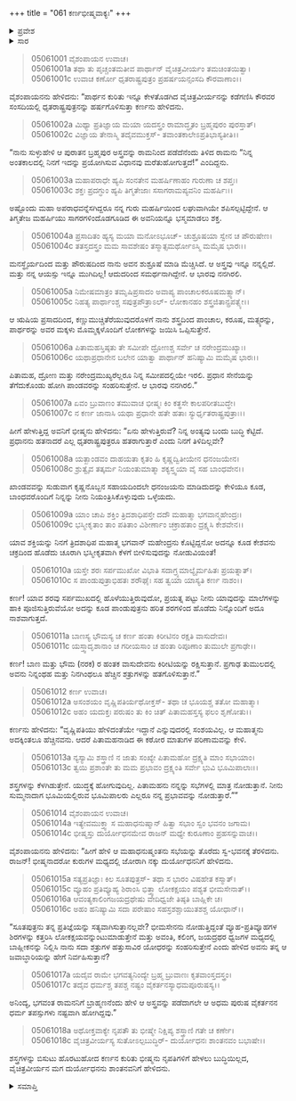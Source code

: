 +++
title = "061 ಕರ್ಣಭೀಷ್ಮವಾಕ್ಯಃ"
+++

<details><summary>ಪ್ರವೇಶ</summary>


।।   ಓಂ ಓಂ ನಮೋ ನಾರಾಯಣಾಯ।।   ಶ್ರೀ ವೇದವ್ಯಾಸಾಯ ನಮಃ ।।

ಶ್ರೀ ಕೃಷ್ಣದ್ವೈಪಾಯನ ವೇದವ್ಯಾಸ ವಿರಚಿತ  

**ಶ್ರೀ ಮಹಾಭಾರತ**

**ಉದ್ಯೋಗ ಪರ್ವ**

**ಯಾನಸಂಧಿ ಪರ್ವ**

**ಅಧ್ಯಾಯ 61**

</details>


<details><summary>ಸಾರ</summary>

ಪಾರ್ಥನ ಕುರಿತು ಇನ್ನೂ ಕೇಳತೊಡಗಿರುವ ಧೃತರಾಷ್ಟ್ರನನ್ನು ಕಡೆಗಣಿಸಿ ಕೌರವರ ಸಂಸದಿಯಲ್ಲಿ ದುರ್ಯೋಧನನನ್ನು ಹರ್ಷಗೊಳಿಸುತ್ತಾ ಕರ್ಣನು ತನ್ನ ಪರಾಕ್ರಮವನ್ನು ಕೊಚ್ಚಿಕೊಳ್ಳಲು (1-6), ಭೀಷ್ಮನು ಅವನನ್ನು ಹೀಯಾಳಿಸಿದುದು (7-11). ಅದಕ್ಕೆ ನೊಂದು ಕರ್ಣನು “ಶಸ್ತ್ರಗಳನ್ನು ಕೆಳಗಿಡುತ್ತೇನೆ. ಯುದ್ಧಕ್ಕೆ ಹೋಗುವುದಿಲ್ಲ. ಪಿತಾಮಹನು ನನ್ನನ್ನು ಸಭೆಗಳಲ್ಲಿ ಮಾತ್ರ ನೋಡುತ್ತಾನೆ. ನೀನು ಸುಮ್ಮನಾದಾಗ ಭೂಮಿಯಲ್ಲಿರುವ ಭೂಮಿಪಾಲರು ಎಲ್ಲರೂ ನನ್ನ ಪ್ರಭಾವವನ್ನು ನೋಡುತ್ತಾರೆ” ಎಂದು ಹೇಳಿ ಸಭಾತ್ಯಾಗ ಮಾಡಿದುದು (12-18).

</details>


> 05061001 ವೈಶಂಪಾಯನ ಉವಾಚ।  
05061001a ತಥಾ ತು ಪೃಚ್ಚಂತಮತೀವ ಪಾರ್ಥಾನ್
	ವೈಚಿತ್ರವೀರ್ಯಂ ತಮಚಿಂತಯಿತ್ವಾ।  
> 05061001c ಉವಾಚ ಕರ್ಣೋ ಧೃತರಾಷ್ಟ್ರಪುತ್ರಂ
	ಪ್ರಹರ್ಷಯನ್ಸಂಸದಿ ಕೌರವಾಣಾಂ।।  

ವೈಶಂಪಾಯನನು ಹೇಳಿದನು: “ಪಾರ್ಥನ ಕುರಿತು ಇನ್ನೂ ಕೇಳತೊಡಗಿದ ವೈಚಿತ್ರವೀರ್ಯನನ್ನು ಕಡೆಗಣಿಸಿ ಕೌರವರ ಸಂಸದಿಯಲ್ಲಿ ಧೃತರಾಷ್ಟ್ರಪುತ್ರನನ್ನು ಹರ್ಷಗೊಳಿಸುತ್ತಾ ಕರ್ಣನು ಹೇಳಿದನು.

> 05061002a ಮಿಥ್ಯಾ ಪ್ರತಿಜ್ಞಾಯ ಮಯಾ ಯದಸ್ತ್ರಂ
	ರಾಮಾದ್ಧೃತಂ ಬ್ರಹ್ಮಪುರಂ ಪುರಸ್ತಾತ್।  
> 05061002c ವಿಜ್ಞಾಯ ತೇನಾಸ್ಮಿ ತದೈವಮುಕ್ತಸ್-
	ತವಾಂತಕಾಲೇಽಪ್ರತಿಭಾಸ್ಯತೀತಿ।।   

“ನಾನು ಸುಳ್ಳುಹೇಳಿ ಆ ಪುರಾತನ ಬ್ರಹ್ಮಪುರ ಅಸ್ತ್ರವನ್ನು ರಾಮನಿಂದ ಪಡೆದೆನೆಂದು ತಿಳಿದ ರಾಮನು “ನಿನ್ನ ಅಂತಕಾಲದಲ್ಲಿ ನಿನಗೆ ಇದನ್ನು ಪ್ರಯೋಗಿಸುವ ವಿಧಾನವು ಮರೆತುಹೋಗುತ್ತದೆ!” ಎಂದಿದ್ದನು.

> 05061003a ಮಹಾಪರಾಧೇ ಹ್ಯಪಿ ಸಂನತೇನ
	ಮಹರ್ಷಿಣಾಹಂ ಗುರುಣಾ ಚ ಶಪ್ತಃ।  
> 05061003c ಶಕ್ತಃ ಪ್ರದಗ್ಧುಂ ಹ್ಯಪಿ ತಿಗ್ಮತೇಜಾಃ
	ಸಸಾಗರಾಮಪ್ಯವನಿಂ ಮಹರ್ಷಿಃ।।  

ಅಷ್ಟೊಂದು ಮಹಾ ಅಪರಾಧವನ್ನೆಸಗಿದ್ದರೂ ನನ್ನ ಗುರು ಮಹರ್ಷಿಯಿಂದ ಲಘುವಾಗಿಯೇ ಶಪಿಸಲ್ಪಟ್ಟಿದ್ದೇನೆ. ಆ ತಿಗ್ಮತೇಜ ಮಹರ್ಷಿಯು ಸಾಗರಗಳಿಂದೊಡಗೂಡಿದ ಈ ಅವನಿಯನ್ನೂ ಭಸ್ಮಮಾಡಲು ಶಕ್ತ.

> 05061004a ಪ್ರಸಾದಿತಂ ಹ್ಯಸ್ಯ ಮಯಾ ಮನೋಽಭೂಚ್-
	ಚುಶ್ರೂಷಯಾ ಸ್ವೇನ ಚ ಪೌರುಷೇಣ।  
> 05061004c ತತಸ್ತದಸ್ತ್ರಂ ಮಮ ಸಾವಶೇಷಂ
	ತಸ್ಮಾತ್ಸಮರ್ಥೋಽಸ್ಮಿ ಮಮೈಷ ಭಾರಃ।।  

ಮನಸ್ಥೈರ್ಯದಿಂದ ಮತ್ತು ಪೌರುಷದಿಂದ ನಾನು ಅವನ ಶುಶ್ರೂಷೆ ಮಾಡಿ ಮೆಚ್ಚಿಸಿದೆ. ಆ ಅಸ್ತ್ರವು ಇನ್ನೂ ನನ್ನಲ್ಲಿದೆ. ಮತ್ತು ನನ್ನ ಆಯಸ್ಸು ಇನ್ನೂ ಮುಗಿದಿಲ್ಲ! ಆದುದರಿಂದ ಸಮರ್ಥನಾಗಿದ್ದೇನೆ. ಆ ಭಾರವು ನನಗಿರಲಿ.

> 05061005a ನಿಮೇಷಮಾತ್ರಂ ತಮೃಷಿಪ್ರಸಾದಂ
	ಅವಾಪ್ಯ ಪಾಂಚಾಲಕರೂಷಮತ್ಸ್ಯಾನ್।  
> 05061005c ನಿಹತ್ಯ ಪಾರ್ಥಾಂಶ್ಚ ಸಪುತ್ರಪೌತ್ರಾಽಲ್-
	ಲೋಕಾನಹಂ ಶಸ್ತ್ರಜಿತಾನ್ಪ್ರಪತ್ಸ್ಯೇ।।  

ಆ ಋಷಿಯ ಪ್ರಸಾದದಿಂದ, ಕಣ್ಣುಮುಚ್ಚಿತೆರೆಯುವುದರೊಳಗೆ ನಾನು ಶಸ್ತ್ರದಿಂದ ಪಾಂಚಾಲ, ಕರೂಷ, ಮತ್ಸ್ಯರನ್ನು, ಪಾರ್ಥರನ್ನು ಅವರ ಮಕ್ಕಳು ಮೊಮ್ಮಕ್ಕಳೊಂದಿಗೆ ಲೋಕಗಳನ್ನು ಜಯಿಸಿ ಒಪ್ಪಿಸುತ್ತೇನೆ.

> 05061006a ಪಿತಾಮಹಸ್ತಿಷ್ಠತು ತೇ ಸಮೀಪೇ
	ದ್ರೋಣಶ್ಚ ಸರ್ವೇ ಚ ನರೇಂದ್ರಮುಖ್ಯಾಃ।  
> 05061006c ಯಥಾಪ್ರಧಾನೇನ ಬಲೇನ ಯಾತ್ವಾ
	ಪಾರ್ಥಾನ್ ಹನಿಷ್ಯಾಮಿ ಮಮೈಷ ಭಾರಃ।।  

ಪಿತಾಮಹ, ದ್ರೋಣ ಮತ್ತು ನರೇಂದ್ರಮುಖ್ಯರೆಲ್ಲರೂ ನಿನ್ನ ಸಮೀಪದಲ್ಲಿಯೇ ಇರಲಿ. ಪ್ರಧಾನ ಸೇನೆಯನ್ನು ತೆಗೆದುಕೊಂಡು ಹೋಗಿ ಪಾಂಡವರನ್ನು ಸಂಹರಿಸುತ್ತೇನೆ. ಆ ಭಾರವು ನನಗಿರಲಿ.”

> 05061007a ಏವಂ ಬ್ರುವಾಣಂ ತಮುವಾಚ ಭೀಷ್ಮಃ
	ಕಿಂ ಕತ್ಥಸೇ ಕಾಲಪರೀತಬುದ್ಧೇ।   
> 05061007c ನ ಕರ್ಣ ಜಾನಾಸಿ ಯಥಾ ಪ್ರಧಾನೇ
	ಹತೇ ಹತಾಃ ಸ್ಯುರ್ಧೃತರಾಷ್ಟ್ರಪುತ್ರಾಃ।।  

ಹೀಗೆ ಹೇಳುತ್ತಿದ್ದ ಅವನಿಗೆ ಭೀಷ್ಮನು ಹೇಳಿದನು: “ಏನು ಹೇಳುತ್ತಿರುವೆ? ನಿನ್ನ ಅಂತ್ಯವು ಬಂದು ಬುದ್ಧಿ ಕೆಟ್ಟಿದೆ. ಪ್ರಧಾನನು ಹತನಾದರೆ ಎಲ್ಲ ಧೃತರಾಷ್ಟ್ರಪುತ್ರರೂ ಹತರಾಗುತ್ತಾರೆ ಎಂದು ನಿನಗೆ ತಿಳಿದಿಲ್ಲವೇ?

> 05061008a ಯತ್ಖಾಂಡವಂ ದಾಹಯತಾ ಕೃತಂ ಹಿ
	ಕೃಷ್ಣದ್ವಿತೀಯೇನ ಧನಂಜಯೇನ।  
> 05061008c ಶ್ರುತ್ವೈವ ತತ್ಕರ್ಮ ನಿಯಂತುಮಾತ್ಮಾ
	ಶಕ್ಯಸ್ತ್ವಯಾ ವೈ ಸಹ ಬಾಂಧವೇನ।।  

ಖಾಂಡವವನ್ನು ಸುಡುವಾಗ ಕೃಷ್ಣನೊಬ್ಬನ ಸಹಾಯದಿಂದಲೇ ಧನಂಜಯನು ಮಾಡಿದುದನ್ನು ಕೇಳಿಯೂ ಕೂಡ, ಬಾಂಧವರೊಂದಿಗೆ ನಿನ್ನನ್ನು ನೀನು ನಿಯಂತ್ರಿಸಿಕೊಳ್ಳುವುದು ಒಳ್ಳೆಯದು.

> 05061009a ಯಾಂ ಚಾಪಿ ಶಕ್ತಿಂ ತ್ರಿದಶಾಧಿಪಸ್ತೇ
	ದದೌ ಮಹಾತ್ಮಾ ಭಗವಾನ್ಮಹೇಂದ್ರಃ।  
> 05061009c ಭಸ್ಮೀಕೃತಾಂ ತಾಂ ಪತಿತಾಂ ವಿಶೀರ್ಣಾಂ
	ಚಕ್ರಾಹತಾಂ ದ್ರಕ್ಷ್ಯಸಿ ಕೇಶವೇನ।।  

ಯಾವ ಶಕ್ತಿಯನ್ನು ನಿನಗೆ ತ್ರಿದಶಾಧಿಪ ಮಹಾತ್ಮ ಭಗವಾನ್ ಮಹೇಂದ್ರನು ಕೊಟ್ಟಿದ್ದನೋ ಅದನ್ನೂ ಕೂಡ ಕೇಶವನು ಚಕ್ರದಿಂದ ಹೊಡೆದು ಚೂರಾಗಿ ಭಸ್ಮೀಕೃತವಾಗಿ ಕೆಳಗೆ ಬೀಳಿಸುವುದನ್ನು ನೋಡುವಿಯಂತೆ!

> 05061010a ಯಸ್ತೇ ಶರಃ ಸರ್ಪಮುಖೋ ವಿಭಾತಿ
	ಸದಾಗ್ರ್ಯಮಾಲ್ಯೈರ್ಮಹಿತಃ ಪ್ರಯತ್ನಾತ್।  
> 05061010c ಸ ಪಾಂಡುಪುತ್ರಾಭಿಹತಃ ಶರೌಘೈಃ
	ಸಹ ತ್ವಯಾ ಯಾಸ್ಯತಿ ಕರ್ಣ ನಾಶಂ।।  

ಕರ್ಣ! ಯಾವ ಶರವು ಸರ್ಪಮುಖದಲ್ಲಿ ಹೊಳೆಯುತ್ತಿರುವುದೋ, ಪ್ರಯತ್ನ ಪಟ್ಟು ನೀನು ಯಾವುದನ್ನು ಮಾಲೆಗಳನ್ನು ಹಾಕಿ ಪೂಜಿಸುತ್ತಿರುವೆಯೋ ಅದನ್ನು ಕೂಡ ಪಾಂಡುಪುತ್ರನು ಹರಿತ ಶರಗಳಿಂದ ಹೊಡೆದು ನಿನ್ನೊಂದಿಗೆ ಅದೂ ನಾಶವಾಗುತ್ತದೆ.

> 05061011a ಬಾಣಸ್ಯ ಭೌಮಸ್ಯ ಚ ಕರ್ಣ ಹಂತಾ
	ಕಿರೀಟಿನಂ ರಕ್ಷತಿ ವಾಸುದೇವಃ।  
> 05061011c ಯಸ್ತ್ವಾದೃಶಾನಾಂ ಚ ಗರೀಯಸಾಂ ಚ
	ಹಂತಾ ರಿಪೂಣಾಂ ತುಮುಲೇ ಪ್ರಗಾಢೇ।।  

ಕರ್ಣ! ಬಾಣ ಮತ್ತು ಭೌಮ (ನರಕ) ರ ಹಂತಕ ವಾಸುದೇವನು ಕಿರೀಟಿಯನ್ನು ರಕ್ಷಿಸುತ್ತಾನೆ. ಪ್ರಗಾಢ ತುಮುಲದಲ್ಲಿ ಅವನು ನಿನ್ನಂಥಹ ಮತ್ತು ನಿನಗಿಂಥಲೂ ಹೆಚ್ಚಿನ ಶತ್ರುಗಳನ್ನು ಹತಗೊಳಿಸುತ್ತಾನೆ.”

> 05061012 ಕರ್ಣ ಉವಾಚ।  
05061012a ಅಸಂಶಯಂ ವೃಷ್ಣಿಪತಿರ್ಯಥೋಕ್ತಸ್-
	ತಥಾ ಚ ಭೂಯಶ್ಚ ತತೋ ಮಹಾತ್ಮಾ।  
> 05061012c ಅಹಂ ಯದುಕ್ತಃ ಪರುಷಂ ತು ಕಿಂ ಚಿತ್
	ಪಿತಾಮಹಸ್ತಸ್ಯ ಫಲಂ ಶೃಣೋತು।।  

ಕರ್ಣನು ಹೇಳಿದನು: “ವೃಷ್ಣಿಪತಿಯು ಹೇಳಿದಂತೆಯೇ ಇದ್ದಾನೆ ಎನ್ನುವುದರಲ್ಲಿ ಸಂಶಯವಿಲ್ಲ. ಆ ಮಹಾತ್ಮನು ಅದಕ್ಕಿಂತಲೂ ಹೆಚ್ಚಿನವನು. ಆದರೆ ಪಿತಾಮಹನಾಡಿದ ಈ ಕಠೋರ ಮಾತುಗಳ ಪರಿಣಾಮವನ್ನು ಕೇಳಿ.

> 05061013a ನ್ಯಸ್ಯಾಮಿ ಶಸ್ತ್ರಾಣಿ ನ ಜಾತು ಸಂಖ್ಯೇ
	ಪಿತಾಮಹೋ ದ್ರಕ್ಷ್ಯತಿ ಮಾಂ ಸಭಾಯಾಂ।  
> 05061013c ತ್ವಯಿ ಪ್ರಶಾಂತೇ ತು ಮಮ ಪ್ರಭಾವಂ
	ದ್ರಕ್ಷ್ಯಂತಿ ಸರ್ವೇ ಭುವಿ ಭೂಮಿಪಾಲಾಃ।।  

ಶಸ್ತ್ರಗಳನ್ನು ಕೆಳಗಿಡುತ್ತೇನೆ. ಯುದ್ಧಕ್ಕೆ ಹೋಗುವುದಿಲ್ಲ. ಪಿತಾಮಹನು ನನ್ನನ್ನು ಸಭೆಗಳಲ್ಲಿ ಮಾತ್ರ ನೋಡುತ್ತಾನೆ. ನೀನು ಸುಮ್ಮನಾದಾಗ ಭೂಮಿಯಲ್ಲಿರುವ ಭೂಮಿಪಾಲರು ಎಲ್ಲರೂ ನನ್ನ ಪ್ರಭಾವವನ್ನು ನೋಡುತ್ತಾರೆ.””

> 05061014 ವೈಶಂಪಾಯನ ಉವಾಚ।  
05061014a ಇತ್ಯೇವಮುಕ್ತ್ವಾ ಸ ಮಹಾಧನುಷ್ಮಾನ್
	ಹಿತ್ವಾ ಸಭಾಂ ಸ್ವಂ ಭವನಂ ಜಗಾಮ।  
> 05061014c ಭೀಷ್ಮಸ್ತು ದುರ್ಯೋಧನಮೇವ ರಾಜನ್
	ಮಧ್ಯೇ ಕುರೂಣಾಂ ಪ್ರಹಸನ್ನುವಾಚ।।  

ವೈಶಂಪಾಯನನು ಹೇಳಿದನು: “ಹೀಗೆ ಹೇಳಿ ಆ ಮಹಾಧನುಷ್ಮಂತನು ಸಭೆಯನ್ನು ತೊರೆದು ಸ್ವ-ಭವನಕ್ಕೆ ತೆರಳಿದನು. ರಾಜನ್! ಭೀಷ್ಮನಾದರೋ ಕುರುಗಳ ಮಧ್ಯದಲ್ಲಿ ಜೋರಾಗಿ ನಕ್ಕು ದುರ್ಯೋಧನನಿಗೆ ಹೇಳಿದನು.

> 05061015a ಸತ್ಯಪ್ರತಿಜ್ಞಾಃ ಕಿಲ ಸೂತಪುತ್ರಸ್-
	ತಥಾ ಸ ಭಾರಂ ವಿಷಹೇತ ಕಸ್ಮಾತ್।  
> 05061015c ವ್ಯೂಹಂ ಪ್ರತಿವ್ಯೂಹ್ಯ ಶಿರಾಂಸಿ ಭಿತ್ತ್ವಾ
	ಲೋಕಕ್ಷಯಂ ಪಶ್ಯತ ಭೀಮಸೇನಾತ್।।  
> 05061016a ಆವಂತ್ಯಕಾಲಿಂಗಜಯದ್ರಥೇಷು
	ವೇದಿಧ್ವಜೇ ತಿಷ್ಠತಿ ಬಾಹ್ಲಿಕೇ ಚ।  
> 05061016c ಅಹಂ ಹನಿಷ್ಯಾಮಿ ಸದಾ ಪರೇಷಾಂ
	ಸಹಸ್ರಶಶ್ಚಾಯುತಶಶ್ಚ ಯೋಧಾನ್।।  

“ಸೂತಪುತ್ರನು ತನ್ನ ಪ್ರತಿಜ್ಞೆಯನ್ನು ಸತ್ಯವಾಗಿಸುತ್ತಾನಲ್ಲವೇ? ಭೀಮಸೇನನು ನೋಡುತ್ತಿದ್ದಂತೆ ವ್ಯೂಹ-ಪ್ರತಿವ್ಯೂಹಗಳ ಶಿರಗಳನ್ನು ಕತ್ತರಿಸಿ ಲೋಕಕ್ಷಯವನ್ನುಂಟುಮಾಡುತ್ತೇನೆ ಮತ್ತು ಅವಂತಿ, ಕಲಿಂಗ, ಜಯದ್ರಥರ ಧ್ವಜಗಳ ಮಧ್ಯದಲ್ಲಿ ಬಾಹ್ಲೀಕನನ್ನು ನಿಲ್ಲಿಸಿ ನಾನು ಸದಾ ಶತ್ರುಗಳ ಹತ್ತುಸಾವಿರ ಯೋಧರನ್ನು ಸಂಹರಿಸುತ್ತೇನೆ ಎಂದು ಹೇಳಿದ ಅವನು ತನ್ನ ಆ ಜವಾಬ್ಧಾರಿಯನ್ನು ಹೇಗೆ ನಿರ್ವಹಿಸುತ್ತಾನೆ?

> 05061017a ಯದೈವ ರಾಮೇ ಭಗವತ್ಯನಿಂದ್ಯೇ
	ಬ್ರಹ್ಮ ಬ್ರುವಾಣಃ ಕೃತವಾಂಸ್ತದಸ್ತ್ರಂ।  
> 05061017c ತದೈವ ಧರ್ಮಶ್ಚ ತಪಶ್ಚ ನಷ್ಟಂ
	ವೈಕರ್ತನಸ್ಯಾಧಮಪೂರುಷಸ್ಯ।।  

ಅನಿಂದ್ಯ, ಭಗವಂತ ರಾಮನನಿಗೆ ಬ್ರಾಹ್ಮಣನೆಂದು ಹೇಳಿ ಆ ಅಸ್ತ್ರವನ್ನು ಪಡೆದಾಗಲೇ ಆ ಅಧಮ ಪುರುಷ ವೈಕರ್ತನನ ಧರ್ಮ ತಪಸ್ಸುಗಳು ನಷ್ಟವಾಗಿ ಹೋಗಿದ್ದವು.”

> 05061018a ಅಥೋಕ್ತವಾಕ್ಯೇ ನೃಪತೌ ತು ಭೀಷ್ಮೇ
	ನಿಕ್ಷಿಪ್ಯ ಶಸ್ತ್ರಾಣಿ ಗತೇ ಚ ಕರ್ಣೇ।  
> 05061018c ವೈಚಿತ್ರವೀರ್ಯಸ್ಯ ಸುತೋಽಲ್ಪಬುದ್ಧಿರ್-
	ದುರ್ಯೋಧನಃ ಶಾಂತನವಂ ಬಭಾಷೇ।।  

ಶಸ್ತ್ರಗಳನ್ನು ಬಿಸುಟು ಹೊರಟುಹೋದ ಕರ್ಣನ ಕುರಿತು ಭೀಷ್ಮನು ನೃಪತಿಗಳಿಗೆ ಹೇಳಲು ಬುದ್ಧಿಯಿಲ್ಲದ, ವೈಚಿತ್ರವೀರ್ಯನ ಮಗ ದುರ್ಯೋಧನನು ಶಾಂತನವನಿಗೆ ಹೇಳಿದನು.


<details><summary>ಸಮಾಪ್ತಿ</summary>


ಇತಿ ಶ್ರೀ ಮಹಾಭಾರತೇ ಉದ್ಯೋಗ ಪರ್ವಣಿ ಯಾನಸಂಧಿ ಪರ್ವಣಿ ಕರ್ಣಭೀಷ್ಮವಾಕ್ಯೇ ಏಕಷಷ್ಟಿತಮೋಽಧ್ಯಾಯಃ।  
ಇದು ಶ್ರೀ ಮಹಾಭಾರತದಲ್ಲಿ ಉದ್ಯೋಗ ಪರ್ವದಲ್ಲಿ ಯಾನಸಂಧಿ ಪರ್ವದಲ್ಲಿ ಕರ್ಣಭೀಷ್ಮವಾಕ್ಯದಲ್ಲಿ ಅರವತ್ತೊಂದನೆಯ ಅಧ್ಯಾಯವು.

</details>

